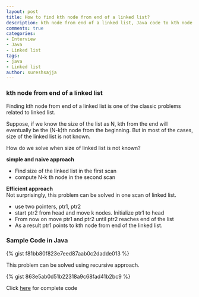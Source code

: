 ```yaml
---
layout: post
title: How to find kth node from end of a linked list?
description: kth node from end of a linked list, Java code to kth node from end of a linked list, linked list
comments: true
categories:
- Interview
- Java
- Linked list
tags:
- java
- Linked list
author: sureshsajja
---
```


### kth node from end of a linked list

Finding kth node from end of a linked list is one of the classic problems related to linked list.

Suppose, if we know the size of the list as N, kth from the end will eventually be the (N-k)th node from the beginning.
But in most of the cases, size of the linked list is not known.

How do we solve when size of linked list is not known?

**simple and naive approach**  

* Find size of the linked list in the first scan
* compute N-k th node in the second scan

**Efficient approach**  
Not surprisingly, this problem can be solved in one scan of linked list.

* use two pointers, ptr1, ptr2
* start ptr2 from head and move k nodes. Initialize ptr1 to head
* From now on move ptr1 and ptr2 until ptr2 reaches end of the list
* As a result ptr1 points to kth node from end of the linked list.


### Sample Code in Java

{% gist f81bb80f823e7eed87aab0c2dadde013 %}


This problem can be solved using recursive approach. 

{% gist 863e5ab0d51b22318a9c68fad41b2bc9 %}

Click [here](https://github.com/sureshsajja/CodeRevisited/tree/master/src/com/coderevisited/linkedlists) for complete code
